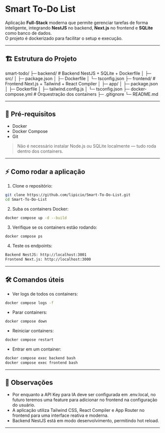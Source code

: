 # Smart To-Do List

Aplicação **Full-Stack** moderna que permite gerenciar tarefas de forma inteligente, integrando **NestJS** no backend, **Next.js** no frontend e **SQLite** como banco de dados.  
O projeto é dockerizado para facilitar o setup e execução.

---

## 🏗 Estrutura do Projeto

smart-todo/
├─ backend/ # Backend NestJS + SQLite + Dockerfile
│ ├─ src/
│ ├─ package.json
│ ├─ Dockerfile
│ └─ tsconfig.json
├─ frontend/ # Frontend Next.js + Tailwind + React Compiler
│ ├─ app/
│ ├─ package.json
│ ├─ Dockerfile
│ ├─ tailwind.config.js
│ └─ tsconfig.json
├─ docker-compose.yml # Orquestração dos containers
├─ .gitignore
└─ README.md


---

## 🚀 Pré-requisitos

- Docker  
- Docker Compose  
- Git  

> Não é necessário instalar Node.js ou SQLite localmente — tudo roda dentro dos containers.

---

## ⚡ Como rodar a aplicação

1. Clone o repositório:

```bash
git clone https://github.com/lipicio/Smart-To-Do-List.git
cd Smart-To-Do-List
```

2. Suba os containers Docker:

```bash
docker compose up -d --build
```

3. Verifique se os containers estão rodando:

```bash
docker compose ps
```

4. Teste os endpoints:

```bash
Backend NestJS: http://localhost:3001
Frontend Next.js: http://localhost:3000
```

---

## 🛠 Comandos úteis

- Ver logs de todos os containers:

```bash
docker compose logs -f
```

- Parar containers:

```bash
docker compose down
```

- Reiniciar containers:

```bash
docker compose restart
```

- Entrar em um container:

```bash
docker compose exec backend bash
docker compose exec frontend bash
```

---

## 📝 Observações

* Por enquanto a API Key para IA deve ser configurada em .env.local, no futuro teremos uma feature para adicionar no frontend na configuração do usuário.
* A aplicação utiliza Tailwind CSS, React Compiler e App Router no frontend para uma interface reativa e moderna.
* Backend NestJS está em modo desenvolvimento, permitindo hot reload.

---